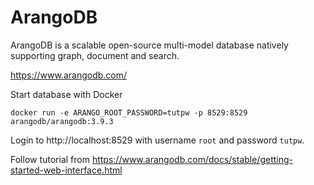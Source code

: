 # ArangoDB

ArangoDB is a scalable open-source multi-model database natively supporting graph, document and search.

https://www.arangodb.com/ 

Start database with Docker

```shell
docker run -e ARANGO_ROOT_PASSWORD=tutpw -p 8529:8529 arangodb/arangodb:3.9.3
```

Login to http://localhost:8529 with username `root` and password `tutpw`.

Follow tutorial from https://www.arangodb.com/docs/stable/getting-started-web-interface.html
